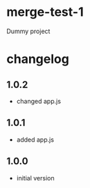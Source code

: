 # merge-test-1

Dummy project

# changelog

## 1.0.2
* changed app.js

## 1.0.1
* added app.js

## 1.0.0
* initial version
